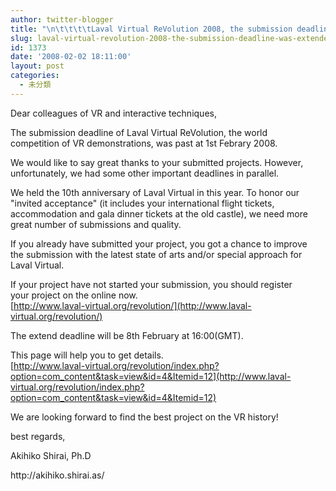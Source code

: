 ```yaml
---
author: twitter-blogger
title: "\n\t\t\t\tLaval Virtual ReVolution 2008, the submission deadline was extended\t\t"
slug: laval-virtual-revolution-2008-the-submission-deadline-was-extended
id: 1373
date: '2008-02-02 18:11:00'
layout: post
categories:
  - 未分類
---
```


Dear colleagues of VR and interactive techniques,

The submission deadline of Laval Virtual ReVolution, the world  
competition of VR demonstrations, was past at 1st Febrary 2008.

We would like to say great thanks to your submitted projects. However,  
unfortunately, we had some other important deadlines in parallel.

We held the 10th anniversary of Laval Virtual in this year. To honor our  
"invited acceptance" (it includes your international flight tickets,  
accommodation and gala dinner tickets at the old castle), we need more  
great number of submissions and quality.

If you already have submitted your project, you got a chance to improve  
the submission with the latest state of arts and/or special approach for  
Laval Virtual.

If your project have not started your submission, you should register  
your project on the online now.  
[http://www.laval-virtual.org/revolution/](http://www.laval-virtual.org/revolution/)

The extend deadline will be 8th February at 16:00(GMT).

This page will help you to get details.  
[http://www.laval-virtual.org/revolution/index.php?option=com_content&task=view&id=4&Itemid=12](http://www.laval-virtual.org/revolution/index.php?option=com_content&task=view&id=4&Itemid=12)

We are looking forward to find the best project on the VR history!

best regards,

Akihiko Shirai, Ph.D

<div>http://akihiko.shirai.as/</div>